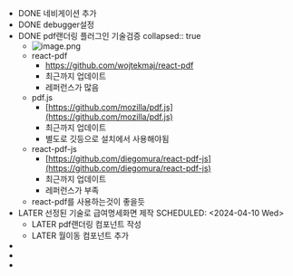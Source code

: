 - DONE 네비게이션 추가
- DONE debugger설정
- DONE pdf랜더링 플러그인 기술검증
  collapsed:: true
	- ![image.png](../assets/image_1712640758061_0.png)
	- react-pdf
		- https://github.com/wojtekmaj/react-pdf
		- 최근까지 업데이트
		- 레퍼런스가 많음
	- pdf.js
		- [https://github.com/mozilla/pdf.js](https://github.com/mozilla/pdf.js)
		- 최근까지 업데이트
		- 별도로 깃등으로 설치에서 사용해야됨
	- react-pdf-js
		- [https://github.com/diegomura/react-pdf-js](https://github.com/diegomura/react-pdf-js)
		- 최근까지 업데이트
		- 레퍼런스가 부족
	- react-pdf를 사용하는것이 좋을듯
- LATER 선정된 기술로 급여명세화면 제작
  SCHEDULED: <2024-04-10 Wed>
	- LATER pdf랜더링 컴포넌트 작성
	- LATER 월이동 컴포넌트 추가
-
-
-